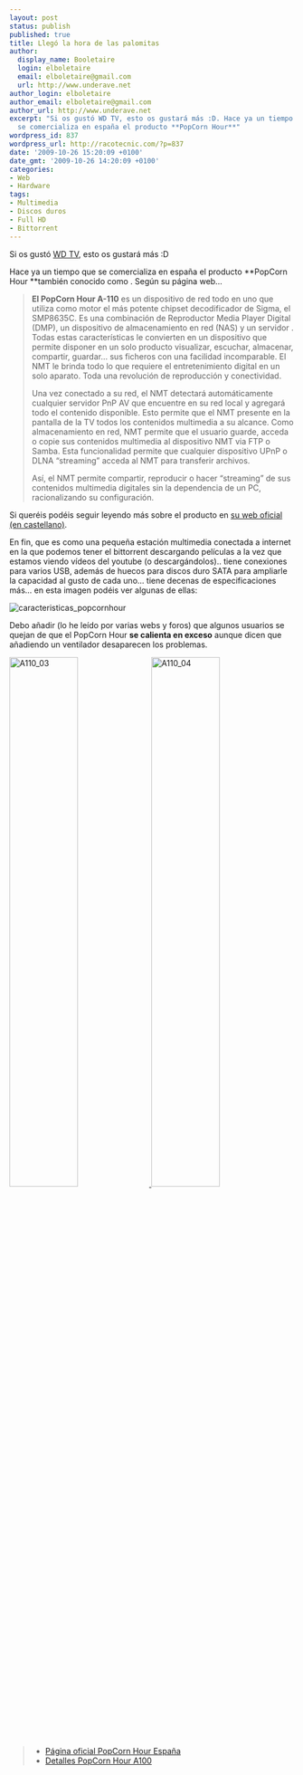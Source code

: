 ```yaml
---
layout: post
status: publish
published: true
title: Llegó la hora de las palomitas
author:
  display_name: Booletaire
  login: elboletaire
  email: elboletaire@gmail.com
  url: http://www.underave.net
author_login: elboletaire
author_email: elboletaire@gmail.com
author_url: http://www.underave.net
excerpt: "Si os gustó WD TV, esto os gustará más :D. Hace ya un tiempo que
  se comercializa en españa el producto **PopCorn Hour**"
wordpress_id: 837
wordpress_url: http://racotecnic.com/?p=837
date: '2009-10-26 15:20:09 +0100'
date_gmt: '2009-10-26 14:20:09 +0100'
categories:
- Web
- Hardware
tags:
- Multimedia
- Discos duros
- Full HD
- Bittorrent
---
```


Si os gustó <a title="Leer entrada: Adiós discos duros multimedia" href="http://racotecnic.com/2009/10/adios-discos-duros-multimedia/" target="_self">WD TV</a>, esto os gustará más :D

Hace ya un tiempo que se comercializa en españa el producto **PopCorn Hour **también conocido como . Según su página web...

> **El PopCorn Hour A-110** es un dispositivo de red todo en uno que utiliza como motor el más potente chipset decodificador de Sigma, el SMP8635C. Es una combinación de Reproductor Media Player Digital (DMP), un dispositivo de almacenamiento en red (NAS) y un servidor . Todas estas características le convierten en un dispositivo que permite disponer en un solo producto visualizar, escuchar, almacenar, compartir, guardar… sus ficheros con una facilidad incomparable. El NMT le brinda todo lo que requiere el entretenimiento digital en un solo aparato. Toda una revolución de reproducción y conectividad.
>
> Una vez conectado a su red, el NMT detectará automáticamente cualquier servidor PnP AV que encuentre en su red local y agregará todo el contenido disponible. Esto permite que el NMT presente en la pantalla de la TV todos los contenidos multimedia a su alcance. Como almacenamiento en red, NMT permite que el usuario guarde, acceda o copie sus contenidos multimedia al dispositivo NMT via FTP o Samba. Esta funcionalidad permite que cualquier dispositivo UPnP o DLNA “streaming” acceda al NMT para transferir archivos.
>
> Así, el NMT permite compartir, reproducir o hacer “streaming” de sus contenidos multimedia digitales sin la dependencia de un PC, racionalizando su configuración.

Si queréis podéis seguir leyendo más sobre el producto en <a rel="nofollow" href="http://www.popcornhour.es/popcornhour_A110" target="_blank">su web oficial (en castellano)</a>.

En fin, que es como una pequeña estación multimedia conectada a internet en la que podemos tener el bittorrent descargando películas a la vez que estamos viendo vídeos del youtube (o descargándolos).. tiene conexiones para varios USB, además de huecos para discos duro SATA para ampliarle la capacidad al gusto de cada uno... tiene decenas de especificaciones más... en esta imagen podéis ver algunas de ellas:

<img title="caracteristicas_popcornhour" src="{{ site.url }}/uploads/2009/10/caracteristicas_popcornhour.jpg" alt="caracteristicas_popcornhour" />

Debo añadir (lo he leído por varias webs y foros) que algunos usuarios se quejan de que el PopCorn Hour **se calienta en exceso** aunque dicen que añadiendo un ventilador desaparecen los problemas.

<a href="{{ site.url }}/uploads/2009/10/A110_03.jpg">
  <img title="A110_03" src="{{ site.url }}/uploads/2009/10/A110_03.jpg" alt="A110_03" width="49%" />
</a>
<a href="{{ site.url }}/uploads/2009/10/A110_04.jpg">
  <img title="A110_04" src="{{ site.url }}/uploads/2009/10/A110_04.jpg" alt="A110_04" width="49%" />
</a>

<blockquote>
  <ul>
    <li><a rel="nofollow" href="http://www.popcornhour.es/" target="_blank">Página oficial PopCorn Hour España</a></li>
    <li><a rel="nofollow" href="http://www.popcornhour.es/popcornhour_A110" target="_blank">Detalles PopCorn Hour A100</a></li>
  </ul>
</blockquote>
